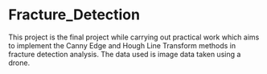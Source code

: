 # Fracture_Detection
This project is the final project while carrying out practical work which aims to implement the Canny Edge and Hough Line Transform methods in fracture detection analysis. The data used is image data taken using a drone.
